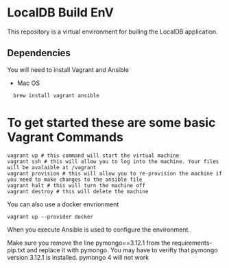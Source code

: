 # LocalDB Build EnV
This repository is a virtual environment for builing the LocalDB application. 


## Dependencies
You will need to install Vagrant and Ansible

* Mac OS
```
  brew install vagrant ansible
```

# To get started these are some basic Vagrant Commands
```
vagrant up # this command will start the virtual machine
vagrant ssh # this will allow you to log into the machine. Your files will be avalaible at /vagrant
vagrant provision # this will allow you to re-provision the machine if you need to make changes to the ansible file
vagrant halt # this will turn the machine off 
vagrant destroy # this will delete the machine 
```

You can also use a docker envrionment
```
vagrant up --provider docker
```
When you execute 
Ansible is used to configure the environment. 


Make sure you remove the line pymongo==3.12.1 from the requirements-pip.txt and replace it with pymongo. You may have to verifty that pymongo version 3.12.1 is installed. pymongo 4 will not work  